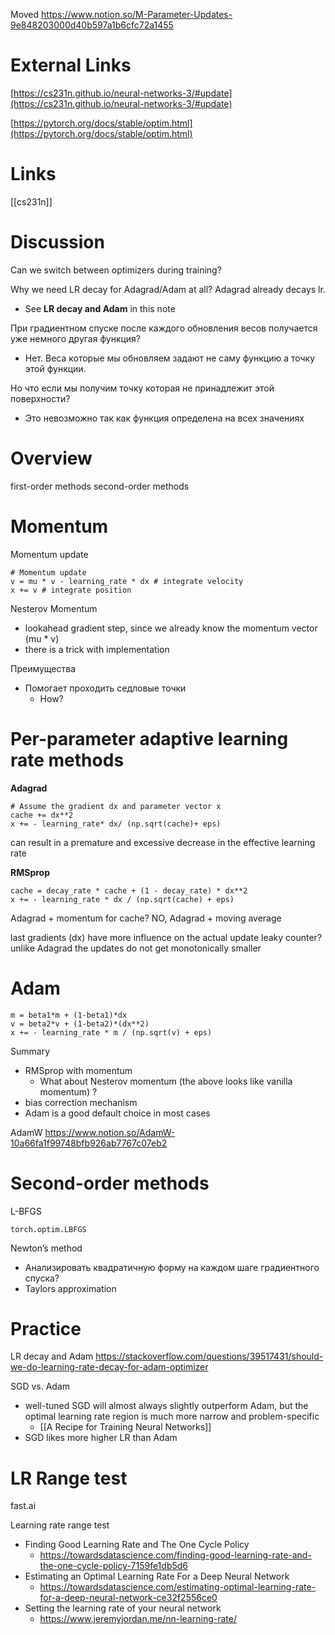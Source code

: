 
Moved
https://www.notion.so/M-Parameter-Updates-9e848203000d40b597a1b6cfc72a1455

# External Links

[https://cs231n.github.io/neural-networks-3/#update](https://cs231n.github.io/neural-networks-3/#update)

[https://pytorch.org/docs/stable/optim.html](https://pytorch.org/docs/stable/optim.html)


# Links

[[cs231n]]

# Discussion


Can we switch between optimizers during training?

Why we need LR decay for Adagrad/Adam at all? Adagrad already decays lr.
- See **LR decay and Adam** in this note

При градиентном спуске после каждого обновления весов получается уже немного другая функция?
- Нет. Веса которые мы обновляем задают не саму функцию а точку этой функции.

Но что если мы получим точку которая не принадлежит этой поверхности?
- Это невозможно так как функция определена на всех значениях
# Overview

first-order methods
second-order methods

# Momentum

Momentum update
```
# Momentum update
v = mu * v - learning_rate * dx # integrate velocity
x += v # integrate position
```

Nesterov Momentum
- lookahead gradient step, since we already know the momentum vector (mu * v)
- there is a trick with implementation

Преимущества
- Помогает проходить седловые точки
	- How?


# Per-parameter adaptive learning rate methods

**Adagrad**
```
# Assume the gradient dx and parameter vector x
cache += dx**2
x += - learning_rate* dx/ (np.sqrt(cache)+ eps)
```
can result in a premature and excessive decrease in the effective learning rate

**RMSprop**
```
cache = decay_rate * cache + (1 - decay_rate) * dx**2
x += - learning_rate * dx / (np.sqrt(cache) + eps)
```

Adagrad + momentum for cache?
NO, Adagrad + moving average

last gradients (dx) have more influence on the actual update
leaky counter?
unlike Adagrad the updates do not get monotonically smaller

# Adam
```
m = beta1*m + (1-beta1)*dx
v = beta2*v + (1-beta2)*(dx**2)
x += - learning_rate * m / (np.sqrt(v) + eps)
```

Summary
- RMSprop with momentum
	- What about Nesterov momentum (the above looks like vanilla momentum) ?
- bias correction mechanism
- Adam is a good default choice in most cases

AdamW
https://www.notion.so/AdamW-10a66fa1f99748bfb926ab7767c07eb2


# Second-order methods

L-BFGS
```
torch.optim.LBFGS
```

Newton’s method
- Анализировать квадратичную форму на каждом шаге градиентного спуска?
- Taylors approximation


# Practice

LR decay and Adam
https://stackoverflow.com/questions/39517431/should-we-do-learning-rate-decay-for-adam-optimizer

SGD vs. Adam
- well-tuned SGD will almost always slightly outperform Adam, but the optimal learning rate region is much more narrow and problem-specific
	- [[A Recipe for Training Neural Networks]]
- SGD likes more higher LR than Adam

# LR Range test

fast.ai

Learning rate range test
- Finding Good Learning Rate and The One Cycle Policy
	- https://towardsdatascience.com/finding-good-learning-rate-and-the-one-cycle-policy-7159fe1db5d6
- Estimating an Optimal Learning Rate For a Deep Neural Network
	- https://towardsdatascience.com/estimating-optimal-learning-rate-for-a-deep-neural-network-ce32f2556ce0
- Setting the learning rate of your neural network
	- https://www.jeremyjordan.me/nn-learning-rate/
